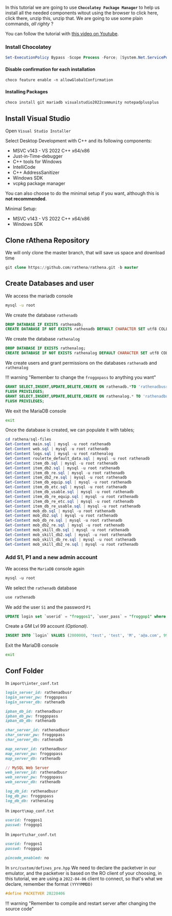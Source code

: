 
In this tutorial we are going to use **`Chocolatey Package Manager`** to help us install all the needed components witout using the browser to click here, click there, unzip this, unzip that. We are going to use some plain commands, *all righty* ?

You can follow the tutorial with [this video on Youtube](https://www.youtube.com/watch?v=ijTzMk0G4V8).

### Install Chocolatey

```powershell
Set-ExecutionPolicy Bypass -Scope Process -Force; [System.Net.ServicePointManager]::SecurityProtocol = [System.Net.ServicePointManager]::SecurityProtocol -bor 3072; iex ((New-Object System.Net.WebClient).DownloadString('https://community.chocolatey.org/install.ps1'))
```

#### Disable confirmation for each installation
```css
choco feature enable -n allowGlobalConfirmation
```

#### Installing Packages
```css
choco install git mariadb visualstudio2022community notepadplusplus
```


## Install Visual Studio

Open `Visual Studio Installer`

Select Desktop Development with C++ and its following components:

- MSVC v143 - VS 2022 C++ x64/x86
- Just-in-Time-debugger
- C++ tools for Windows
- IntelliCode
- C++ AddressSanitizer
- Windows SDK
- vcpkg package manager

You can also choose to do the minimal setup if you want, although this is **not recommended**.

Minimal Setup:

- MSVC v143 - VS 2022 C++ x64/x86
- Windows SDK

## Clone rAthena Repository

We will only clone the master branch, that will save us space and download time

```sql
git clone https://github.com/rathena/rathena.git -b master
```

## Create Databases and user

We access the mariadb console
```sh
mysql -u root
```

We create the database `rathenadb`

```sql
DROP DATABASE IF EXISTS rathenadb;
CREATE DATABASE IF NOT EXISTS rathenadb DEFAULT CHARACTER SET utf8 COLLATE utf8_general_ci;
```
We create the database `rathenalog`

```sql
DROP DATABASE IF EXISTS rathenalog;
CREATE DATABASE IF NOT EXISTS rathenalog DEFAULT CHARACTER SET utf8 COLLATE utf8_general_ci;
```

We create users and grant permissions on the databases `rathenadb` and `rathenalog`

!!! warning "Remember to change the `froggopass` to anything you want"


```sql
GRANT SELECT,INSERT,UPDATE,DELETE,CREATE ON rathenadb.*TO 'rathenadbusr'@'localhost' IDENTIFIED BY 'froggopass';
FLUSH PRIVILEGES;
GRANT SELECT,INSERT,UPDATE,DELETE,CREATE ON rathenalog.* TO 'rathenadbusr'@'localhost';
FLUSH PRIVILEGES;
```

We exit the MariaDB console
```cmd
exit
```

Once the database is created, we can populate it with tables;

```powershell
cd rathena/sql-files
Get-Content main.sql | mysql -u root rathenadb
Get-Content web.sql | mysql -u root rathenadb
Get-Content logs.sql | mysql -u root rathenalog
Get-Content roulette_default_data.sql | mysql -u root rathenadb
Get-Content item_db.sql | mysql -u root rathenadb
Get-Content item_db2.sql | mysql -u root rathenadb
Get-Content item_db_re.sql | mysql -u root rathenadb
Get-Content item_db2_re.sql | mysql -u root rathenadb
Get-Content item_db_equip.sql | mysql -u root rathenadb
Get-Content item_db_etc.sql | mysql -u root rathenadb
Get-Content item_db_usable.sql | mysql -u root rathenadb
Get-Content item_db_re_equip.sql | mysql -u root rathenadb
Get-Content item_db_re_etc.sql | mysql -u root rathenadb
Get-Content item_db_re_usable.sql | mysql -u root rathenadb
Get-Content mob_db.sql | mysql -u root rathenadb
Get-Content mob_db2.sql | mysql -u root rathenadb
Get-Content mob_db_re.sql | mysql -u root rathenadb
Get-Content mob_db2_re.sql | mysql -u root rathenadb
Get-Content mob_skill_db.sql | mysql -u root rathenadb
Get-Content mob_skill_db2.sql | mysql -u root rathenadb
Get-Content mob_skill_db_re.sql | mysql -u root rathenadb
Get-Content mob_skill_db2_re.sql | mysql -u root rathenadb
```

### Add S1, P1 and a new admin account 

We access the `MariaDB` console again
```css
mysql -u root
```

We select the `rathenadb` database
```css
use rathenadb
```
We add the user `S1` and the password `P1`

```sql
UPDATE login set `userid` = "froggos1", `user_pass` = "froggop1" where `account_id` = 1;
```

Create a GM Lvl 99 account *(Optional)*.
```sql
INSERT INTO `login` VALUES (2000000, 'test', 'test', 'M', 'a@a.com', 99, 0, 0, 0, 0, NULL, '', NULL, 0, '', 0, 0, 0, NULL, 0);
```

Exit the MariaDB console
```cmd
exit
```
## Conf Folder

In `import\inter_conf.txt`

```ruby
login_server_id: rathenadbusr
login_server_pw: froggopass
login_server_db: rathenadb

ipban_db_id: rathenadbusr
ipban_db_pw: froggopass
ipban_db_db: rathenadb

char_server_id: rathenadbusr
char_server_pw: froggopass
char_server_db: rathenadb

map_server_id: rathenadbusr
map_server_pw: froggopass
map_server_db: rathenadb

// MySQL Web Server
web_server_id: rathenadbusr
web_server_pw: froggopass
web_server_db: rathenadb

log_db_id: rathenadbusr
log_db_pw: froggopass
log_db_db: rathenalog
```


In `import\map_conf.txt`

```ruby
userid: froggos1
passwd: froggop1
```

In `import\char_conf.txt`

```ruby
userid: froggos1
passwd: froggop1

pincode_enabled: no
```



In `src/custom/defines_pre.hpp`
We need to declare the packetver in our emulator, and the packetver is based on the RO client of your choosing, in this tutorial, we are using a `2022-04-06` client to connect, so that's what we declare, remember the format `(YYYYMMDD)`

```cpp
#define PACKETVER 20220406
```

!!! warning "Remember to compile and restart server after changing the source code"
